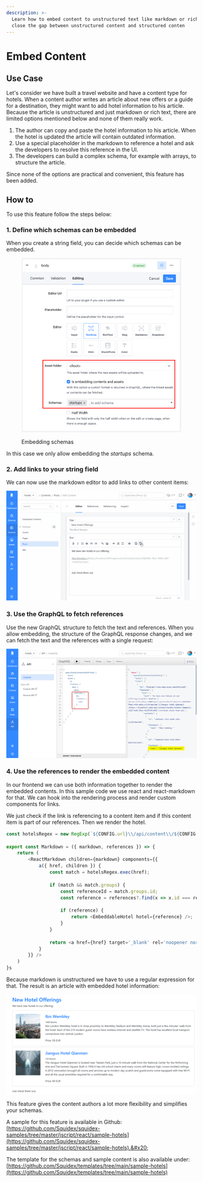 ```yaml
---
description: >-
  Learn how to embed content to unstructured text like markdown or rich-text to
  close the gap between unstructured content and structured conten
---
```


# Embed Content

## Use Case

Let's consider we have built a travel website and have a content type for hotels. When a content author writes an article about new offers or a guide for a destination, they might want to add hotel information to his article. Because the article is unstructured and just markdown or rich text, there are limited options mentioned below and none of them really work.&#x20;

1. The author can copy and paste the hotel information to his article. When the hotel is updated the article will contain outdated information.
2. Use a special placeholder in the markdown to reference a hotel and ask the developers to resolve this reference in the UI.
3. The developers can build a complex schema, for example with arrays, to structure the article.

Since none of the options are practical and convenient, this feature has been added.

## How to

To use this feature follow the steps below:

### 1. Define which schemas can be embedded

When you create a string field, you can decide which schemas can be embedded.

<figure><img src="../../.gitbook/assets/2023-01-09_12-20.png" alt=""><figcaption><p>Embedding schemas</p></figcaption></figure>

In this case we only allow embedding the _startups_ schema.

### 2. Add links to your string field

We can now use the markdown editor to add links to other content items:

![Add links](<../../.gitbook/assets/image (79).png>)

### 3. Use the GraphQL to fetch references

Use the new GraphQL structure to fetch the text and references. When you allow embedding, the structure of the GraphQL response changes, and we can fetch the text and the references with a single request:

![Get the references with GraphQL](<../../.gitbook/assets/image (75).png>)

### 4. Use the references to render the embedded content

In our frontend we can use both information together to render the embedded contents. In this sample code we use react and react-markdown for that. We can hook into the rendering process and render custom components for links.

We just check if the link is referencing to a content item and if this content item is part of our references. Then we render the hotel.

```javascript
const hotelsRegex = new RegExp(`${CONFIG.url}\\/api/content\\/${CONFIG.appName}\\/hotels/(?<id>[a-z0-9\\-]+)`);

export const Markdown = ({ markdown, references }) => {
    return (
        <ReactMarkdown children={markdown} components={{
            a({ href, children }) {
                const match = hotelsRegex.exec(href);

                if (match && match.groups) {
                    const referenceId = match.groups.id;
                    const reference = references?.find(x => x.id === referenceId);

                    if (reference) {
                        return <EmbeddableHotel hotel={reference} />;
                    }
                } 
                
                return <a href={href} target='_blank' rel='noopener noreferrer'>{children}</a>;
            }
        }} />
    )
}s
```

Because markdown is unstructured we have to use a regular expression for that. The result is an article with embedded hotel information:

![Embedded Hotels in the UI](<../../.gitbook/assets/image (57).png>)

This feature gives the content authors a lot more flexibility and simplifies your schemas.

A sample for this feature is available in Github: [https://github.com/Squidex/squidex-samples/tree/master/jscript/react/sample-hotels](https://github.com/Squidex/squidex-samples/tree/master/jscript/react/sample-hotels).&#x20;

The template for the schemas and sample content is also available under: [https://github.com/Squidex/templates/tree/main/sample-hotels](https://github.com/Squidex/templates/tree/main/sample-hotels)
